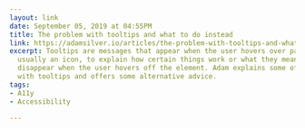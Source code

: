 ```yaml
---
layout: link
date: September 05, 2019 at 04:55PM
title: The problem with tooltips and what to do instead
link: https://adamsilver.io/articles/the-problem-with-tooltips-and-what-to-do-instead/
excerpt: Tooltips are messages that appear when the user hovers over part of an interface,
  usually an icon, to explain how certain things work or what they mean. They then
  disappear when the user hovers off the element. Adam explains some of the pitfalls
  with tooltips and offers some alternative advice.
tags:
- A11y
- Accessibility

---
```

